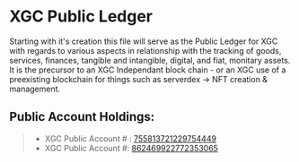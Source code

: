 # XGC Public Ledger
Starting with it's creation this file will serve as the Public Ledger for XGC with regards to various aspects in relationship with the tracking of goods, services, finances, tangible and intangible, digital, and fiat, monitary assets. It is the precursor to an XGC Independant block chain - or an XGC use of a preexisting blockchain for things such as serverdex -> NFT creation & management.

## Public Account Holdings: 
> * XGC Public Account # : [755813721229754449](https://github.com/Xieons-Gaming-Corner/public/blob/main/XGC_Public_Ledger/755813721229754449.txt)
> * XGC Public Account #: [862469922772353065](https://github.com/Xieons-Gaming-Corner/public/blob/main/XGC_Public_Ledger/862469922772353065.txt)
